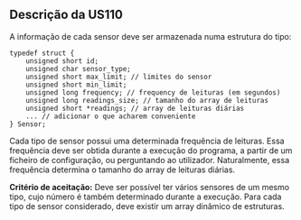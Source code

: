 ## Descrição da US110
A informação de cada sensor deve ser armazenada numa estrutura do tipo:

    typedef struct {
        unsigned short id;
        unsigned char sensor_type;
        unsigned short max_limit; // limites do sensor
        unsigned short min_limit;
        unsigned long frequency; // frequency de leituras (em segundos)
        unsigned long readings_size; // tamanho do array de leituras
        unsigned short *readings; // array de leituras diárias
        ... // adicionar o que acharem conveniente
    } Sensor;

Cada tipo de sensor possui uma determinada frequência de leituras. Essa frequência deve ser obtida
durante a execução do programa, a partir de um ficheiro de configuração, ou perguntando ao
utilizador. Naturalmente, essa frequência determina o tamanho do array de leituras diárias.

**Critério de aceitação:** Deve ser possível ter vários sensores de um mesmo tipo, cujo número é
também determinado durante a execução. Para cada tipo de sensor considerado, deve existir um
array dinâmico de estruturas.
